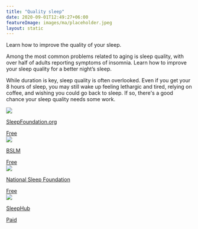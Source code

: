 ```yaml
---
title: "Quality sleep"
date: 2020-09-01T12:49:27+06:00
featureImage: images/ma/placeholder.jpeg
layout: static
---
```


Learn how to improve the quality of your sleep.

Among the most common problems related to aging is sleep quality, with over half of adults reporting symptoms of insomnia. Learn how to improve your sleep quality for a better night’s sleep.

While duration is key, sleep quality is often overlooked. Even if you get your 8 hours of sleep, you may still wake up feeling lethargic and tired, relying on coffee, and wishing you could go back to sleep. If so, there's a good chance your sleep quality needs some work.

<a class="ma-link" href="https://www.sleepfoundation.org/sleep-hygiene/healthy-sleep-tips"><div class="ma-card ma-card-Health"><div class="ma-icon"><img src ="/images/Icon-check - health - opacity.svg"/></div><div class="ma-name"><p>SleepFoundation.org</p></div><div class="ma-paid-text"><span>Free</span></div></div></a><a class="ma-link" href="https://bslm.org.uk/the-importance-of-good-quality-sleep/"><div class="ma-card ma-card-Health"><div class="ma-icon"><img src ="/images/Icon-check - health - opacity.svg"/></div><div class="ma-name"><p>BSLM</p></div><div class="ma-paid-text"><span>Free</span></div></div></a><a class="ma-link" href="https://www.thensf.org/what-is-sleep-quality/"><div class="ma-card ma-card-Health"><div class="ma-icon"><img src ="/images/Icon-check - health - opacity.svg"/></div><div class="ma-name"><p>National Sleep Foundation</p></div><div class="ma-paid-text"><span>Free</span></div></div></a><a class="ma-link" href="https://www.awin1.com/cread.php?awinmid=26097&awinaffid=1198638&ued=https%3A%2F%2Fwww.sleephub.com%2F"><div class="ma-card ma-card-Health"><div class="ma-icon"><img src ="/images/Icon-pound - health - opacity.svg"/></div><div class="ma-name"><p>SleepHub</p></div><div class="ma-paid-text"><span>Paid</span></div></div></a>  

<br/><br/>






